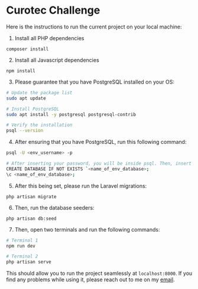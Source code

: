 # Curotec Challenge

Here is the instructions to run the current project on your local machine:

1. Install all PHP dependencies

`composer install`

2. Install all Javascript dependencies

`npm install`

3. Please guarantee that you have PostgreSQL installed on your OS:

```bash
# Update the package list
sudo apt update

# Install PostgreSQL
sudo apt install -y postgresql postgresql-contrib

# Verify the installation
psql --version
```

4. After ensuring that you have PostgreSQL, run this following command:

```bash
psql -U <env_username> -p

# After inserting your password, you will be inside psql. Then, insert these commands:
CREATE DATABASE IF NOT EXISTS `<name_of_env_database>;
\c <name_of_env_database>;
```

5. After this being set, please run the Laravel migrations:

`php artisan migrate`

6. Then, run the database seeders:

`php artisan db:seed`

7. Then, open two terminals and run the following commands:

```bash
# Terminal 1
npm run dev

# Terminal 2
php artisan serve
```

This should allow you to run the project seamlessly at `localhost:8000`. If you find any problems while using it, please reach out to me on my [email](mailto:joaoefornazari@gmail.com?subject=Curotec%20Challenge%20Bug%20Found).
